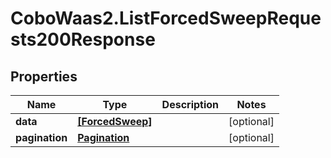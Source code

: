# CoboWaas2.ListForcedSweepRequests200Response

## Properties

Name | Type | Description | Notes
------------ | ------------- | ------------- | -------------
**data** | [**[ForcedSweep]**](ForcedSweep.md) |  | [optional] 
**pagination** | [**Pagination**](Pagination.md) |  | [optional] 


